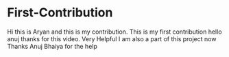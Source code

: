 # First-Contribution
Hi this is Aryan and this is my contribution.
This is my first contribution
hello anuj thanks for this video. Very Helpful
I am also a part of this project now
Thanks Anuj Bhaiya for the help

